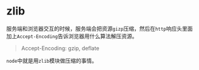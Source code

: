# zlib

服务端和浏览器交互的时候，服务端会把资源`gizp`压缩，然后在`http`响应头里面加上`Accept-Encoding`告诉浏览器用什么算法解压资源。

> Accept-Encoding: gzip, deflate

`node`中就是用`zlib`模块做压缩的事情。

